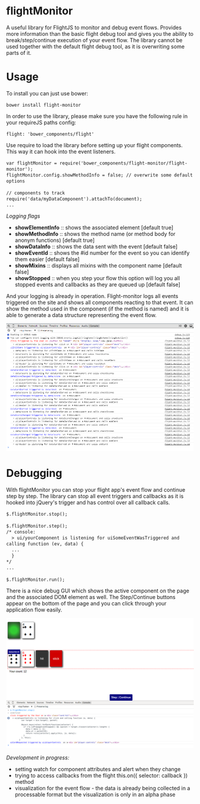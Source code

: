 flightMonitor
=============

A useful library for FlightJS to monitor and debug event flows.
Provides more information than the basic flight debug tool and gives you the ability to break/step/continue execution of your event flow. The library cannot be used together with the default flight debug tool, as it is overwriting some parts of it.


Usage
=====

To install you can just use bower:

    bower install flight-monitor

In order to use the library, please make sure you have the following rule in your requireJS paths config:

    flight: 'bower_components/flight'

Use require to load the library before setting up your flight components. This way it can hook into the event listeners.

    var flightMonitor = require('bower_components/flight-monitor/flight-monitor');
    flightMonitor.config.showMethodInfo = false; // overwrite some default options
    
    // components to track
    require('data/myDataComponent').attachTo(document);
    ...
    

*Logging flags*
- **showElementInfo** :: shows the associated element [default true]
- **showMethodInfo** :: shows the method name (or method body for anonym functions) [default true]
- **showDataInfo** :: shows the data sent with the event [default false]
- **showEventId** :: shows the #id number for the event so you can identify them easier [default false]
- **showMixins** :: displays all mixins with the component name [default false]
- **showStopped** :: when you step your flow this option will log you all stopped events and callbacks as they are queued up [default false]

And your logging is already in operation. Flight-monitor logs all events triggered on the site and shows all components reacting to that event. It can show the method used in the component (if the method is named) and it is able to generate a data structure representing the event flow.

![screenshot](https://raw.githubusercontent.com/jsbuzz/flightMonitor/master/flightMonitor-screenshot-1.png)


Debugging
=========

With flightMonitor you can stop your flight app's event flow and continue step by step. The library can stop all event triggers and callbacks as it is hooked into jQuery's trigger and has control over all callback calls.

    $.flightMonitor.stop();
    
    $.flightMonitor.step();
    /* console:
      > ui/yourComponent is listening for uiSomeEventWasTriggered and calling function (ev, data) { 
      ...
      }
    */
    ...
    
    $.flightMonitor.run();
    
There is a nice debug GUI which shows the active component on the page and the associated DOM element as well. The Step/Continue buttons appear on the bottom of the page and you can click through your application flow easily.

![screenshot](https://raw.githubusercontent.com/jsbuzz/flightMonitor/master/flightMonitor-debug-gui.png)

*Development in progress:*
- setting watch for component attributes and alert when they change
- trying to access callbacks from the flight this.on({ selector: callback }) method
- visualization for the event flow - the data is already being collected in a processable format but the visualization is only in an alpha phase
